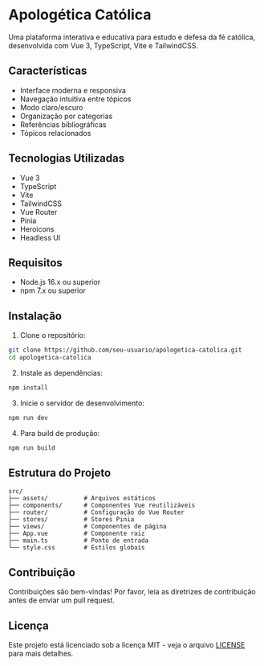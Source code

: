 # Apologética Católica

Uma plataforma interativa e educativa para estudo e defesa da fé católica, desenvolvida com Vue 3, TypeScript, Vite e TailwindCSS.

## Características

- Interface moderna e responsiva
- Navegação intuitiva entre tópicos
- Modo claro/escuro
- Organização por categorias
- Referências bibliográficas
- Tópicos relacionados

## Tecnologias Utilizadas

- Vue 3
- TypeScript
- Vite
- TailwindCSS
- Vue Router
- Pinia
- Heroicons
- Headless UI

## Requisitos

- Node.js 16.x ou superior
- npm 7.x ou superior

## Instalação

1. Clone o repositório:

```bash
git clone https://github.com/seu-usuario/apologetica-catolica.git
cd apologetica-catolica
```

2. Instale as dependências:

```bash
npm install
```

3. Inicie o servidor de desenvolvimento:

```bash
npm run dev
```

4. Para build de produção:

```bash
npm run build
```

## Estrutura do Projeto

```
src/
├── assets/          # Arquivos estáticos
├── components/      # Componentes Vue reutilizáveis
├── router/          # Configuração do Vue Router
├── stores/          # Stores Pinia
├── views/           # Componentes de página
├── App.vue          # Componente raiz
├── main.ts          # Ponto de entrada
└── style.css        # Estilos globais
```

## Contribuição

Contribuições são bem-vindas! Por favor, leia as diretrizes de contribuição antes de enviar um pull request.

## Licença

Este projeto está licenciado sob a licença MIT - veja o arquivo [LICENSE](LICENSE) para mais detalhes.

